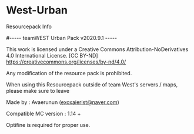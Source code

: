 # West-Urban

Resourcepack Info

#----- teamWEST Urban Pack v2020.9.1 -----

This work is licensed under a Creative Commons Attribution-NoDerivatives 4.0 International License.
[CC BY-ND] https://creativecommons.org/licenses/by-nd/4.0/

Any modification of the resource pack is prohibited.

When using this Resourcepack outside of team West's servers / maps,
please make sure to leave 


Made by : Avaerunun (exoxaierist@naver.com)

Compatible MC version : 1.14 +

Optifine is required for proper use.
